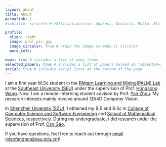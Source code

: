 ```yaml
---
layout: about
title: About
permalink: /
#subtitle: <a href='#'>Affiliations</a>. Address. Contacts. Motto. Etc.

profile:
  align: right
  image: prof_pic.jpg
  image_circular: True # crops the image to make it circular
  more_info:

news: true # includes a list of news items
selected_papers: true # includes a list of papers marked as "selected={true}"
social: true # includes social icons at the bottom of the page
---
```


I am a first year M.Sc student in the [PAttern Learning and Mining(PALM) Lab](https://palm.seu.edu.cn/) at the [Southeast University (SEU)](https://www.seu.edu.cn/english/) under the supervision of Prof. [Hongsong Wang](https://cse.seu.edu.cn/2022/0908/c23024a419407/page.htm). Now, I am a remote-interning student advised by Prof. [Pan Zhou](https://panzhous.github.io/recruitment/). My research interests mainly revolve around 3D/4D Computer Vision. 

In [Shenzhen Unversity (SZU)](https://en.szu.edu.cn/), I obtained my B.E and B.Sc in [College of Computer Science and Software Engineering](https://csse.szu.edu.cn/) and [School of Mathematical Sciences](https://math.szu.edu.cn/), respectively. During my undergraduate, I did research under the supervision of Prof. [Can Gao](https://csse.szu.edu.cn/pages/user/index?id=953).

If you have questions, feel free to reach out through [email (xiaofengtan@seu.edu.cn)](xiaofengtan@seu.edu.cn)!